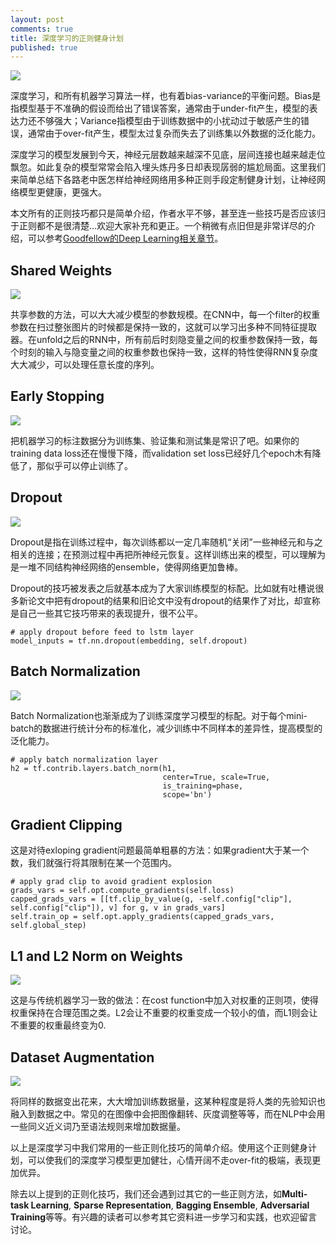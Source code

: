 ```yaml
---
layout: post
comments: true
title: 深度学习的正则健身计划
published: true
---
```


![](/images/201712/2.png)

深度学习，和所有机器学习算法一样，也有着bias-variance的平衡问题。Bias是指模型基于不准确的假设而给出了错误答案，通常由于under-fit产生，模型的表达力还不够强大；Variance指模型由于训练数据中的小扰动过于敏感产生的错误，通常由于over-fit产生，模型太过复杂而失去了训练集以外数据的泛化能力。

深度学习的模型发展到今天，神经元层数越来越深不见底，层间连接也越来越走位飘忽。如此复杂的模型常常会陷入埋头炼丹多日却表现孱弱的尴尬局面。这里我们来简单总结下各路老中医怎样给神经网络用多种正则手段定制健身计划，让神经网络模型更健康，更强大。

本文所有的正则技巧都只是简单介绍，作者水平不够，甚至连一些技巧是否应该归于正则都不是很清楚...欢迎大家补充和更正。一个稍微有点旧但是非常详尽的介绍，可以参考[Goodfellow的Deep Learning相关章节](http://www.deeplearningbook.org/contents/regularization.html)。



## Shared Weights

![](/images/201712/1.png)

共享参数的方法，可以大大减少模型的参数规模。在CNN中，每一个filter的权重参数在扫过整张图片的时候都是保持一致的，这就可以学习出多种不同特征提取器。在unfold之后的RNN中，所有前后时刻隐变量之间的权重参数保持一致，每个时刻的输入与隐变量之间的权重参数也保持一致，这样的特性使得RNN复杂度大大减少，可以处理任意长度的序列。


## Early Stopping

![](/images/201712/3.png)

把机器学习的标注数据分为训练集、验证集和测试集是常识了吧。如果你的training data loss还在慢慢下降，而validation set loss已经好几个epoch木有降低了，那似乎可以停止训练了。


## Dropout

![](/images/201712/4.png)

Dropout是指在训练过程中，每次训练都以一定几率随机“关闭”一些神经元和与之相关的连接；在预测过程中再把所神经元恢复。这样训练出来的模型，可以理解为是一堆不同结构神经网络的ensemble，使得网络更加鲁棒。

Dropout的技巧被发表之后就基本成为了大家训练模型的标配。比如就有吐槽说很多新论文中把有dropout的结果和旧论文中没有dropout的结果作了对比，却宣称是自己一些其它技巧带来的表现提升，很不公平。

```
# apply dropout before feed to lstm layer
model_inputs = tf.nn.dropout(embedding, self.dropout)
```


## Batch Normalization

![](/images/201712/5.png)

Batch Normalization也渐渐成为了训练深度学习模型的标配。对于每个mini-batch的数据进行统计分布的标准化，减少训练中不同样本的差异性，提高模型的泛化能力。

```
# apply batch normalization layer
h2 = tf.contrib.layers.batch_norm(h1, 
                                  center=True, scale=True, 
                                  is_training=phase,
                                  scope='bn')
```


## Gradient Clipping

这是对待exloping gradient问题最简单粗暴的方法：如果gradient大于某一个数，我们就强行将其限制在某一个范围内。

```
# apply grad clip to avoid gradient explosion
grads_vars = self.opt.compute_gradients(self.loss)
capped_grads_vars = [[tf.clip_by_value(g, -self.config["clip"], self.config["clip"]), v] for g, v in grads_vars]
self.train_op = self.opt.apply_gradients(capped_grads_vars, self.global_step)
```


## L1 and L2 Norm on Weights

![](/images/201712/6.png)

这是与传统机器学习一致的做法：在cost function中加入对权重的正则项，使得权重保持在合理范围之类。L2会让不重要的权重变成一个较小的值，而L1则会让不重要的权重最终变为0.


## Dataset Augmentation

![](/images/201712/7.png)

将同样的数据变出花来，大大增加训练数据量，这某种程度是将人类的先验知识也融入到数据之中。常见的在图像中会把图像翻转、灰度调整等等，而在NLP中会用一些同义近义词乃至语法规则来增加数据量。



以上是深度学习中我们常用的一些正则化技巧的简单介绍。使用这个正则健身计划，可以使我们的深度学习模型更加健壮，心情开阔不走over-fit的极端，表现更加优异。

除去以上提到的正则化技巧，我们还会遇到过其它的一些正则方法，如**Multi-task Learning**, **Sparse Representation**, **Bagging Ensemble**, **Adversarial Training**等等。有兴趣的读者可以参考其它资料进一步学习和实践，也欢迎留言讨论。


